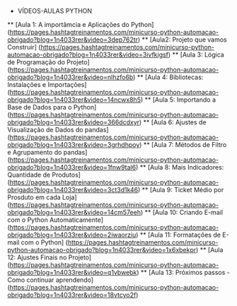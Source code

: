 * VÍDEOS-AULAS PYTHON

** [Aula 1: A importâmcia e Aplicações do Python]
(https://pages.hashtagtreinamentos.com/minicurso-python-automacao-obrigado?blog=1n4033rer&video=3dep762tr)
** [Aula2: Projeto que vamos Construir]
(https://pages.hashtagtreinamentos.com/minicurso-python-automacao-obrigado?blog=1n4033rer&video=3ivfkigsf)
** [Aula 3: Lógica de Programação do Projeto]
(https://pages.hashtagtreinamentos.com/minicurso-python-automacao-obrigado?blog=1n4033rer&video=nlhzfo6b)
** [Aula 4: Bibliotecas: Instalações e Importações]
(https://pages.hashtagtreinamentos.com/minicurso-python-automacao-obrigado?blog=1n4033rer&video=14ncwx8h5)
** [Aula 5: Importando a Base de Dados para o Python]
(https://pages.hashtagtreinamentos.com/minicurso-python-automacao-obrigado?blog=1n4033rer&video=366dcdxyr)
** [Aula 6: Ajustes de Visualização de Dados do pandas]
(https://pages.hashtagtreinamentos.com/minicurso-python-automacao-obrigado?blog=1n4033rer&video=3grhdhpoy)
** [Aula 7: Métodos de Filtro e Agrupamento do pandas]
(https://pages.hashtagtreinamentos.com/minicurso-python-automacao-obrigado?blog=1n4033rer&video=1fnw9tal6)
** [Aula 8: Mais Indicadores: Quantidade de Produtos]
(https://pages.hashtagtreinamentos.com/minicurso-python-automacao-obrigado?blog=1n4033rer&video=3ct3d1k46)
** [Aula 9: Ticket Médio por Prosduto em cada Loja]
(https://pages.hashtagtreinamentos.com/minicurso-python-automacao-obrigado?blog=1n4033rer&video=14cm57eeh)
** [Aula 10: Criando E-mail com o Python Automaticamente]
(https://pages.hashtagtreinamentos.com/minicurso-python-automacao-obrigado?blog=1n4033rer&video=2iwaorziu)
** [Aula 11: Formatações de E-mail com o Python]
(https://pages.hashtagtreinamentos.com/minicurso-python-automacao-obrigado?blog=1n4033rer&video=1x6xbekpr)
** [Aula 12: Ajustes Finais no Projeto]
(https://pages.hashtagtreinamentos.com/minicurso-python-automacao-obrigado?blog=1n4033rer&video=q1vbwebk)
** [Aula 13: Próximos passos - Como continuar aprendendo]
(https://pages.hashtagtreinamentos.com/minicurso-python-automacao-obrigado?blog=1n4033rer&video=18vtcyo2f)